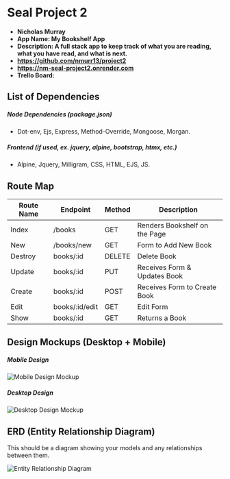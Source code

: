# Seal Project 2

- **Nicholas Murray**
- **App Name: My Bookshelf App**
- **Description: A full stack app to keep track of what you are reading, what you have read, and what is next.**
- **https://github.com/nmurr13/project2**
- **https://nm-seal-project2.onrender.com**
- **Trello Board:**

## List of Dependencies

##### Node Dependencies (package.json)

- Dot-env, Ejs, Express, Method-Override,
Mongoose, Morgan.

##### Frontend (if used, ex. jquery, alpine, bootstrap, htmx, etc.)

- Alpine, Jquery, Milligram, CSS, HTML, EJS, JS.

## Route Map


| Route Name | Endpoint | Method | Description |
|------------|----------|--------|-------------|
| Index | /books | GET | Renders Bookshelf on the Page|
| New | /books/new | GET | Form to Add New Book |
| Destroy    | books/:id | DELETE | Delete Book |
| Update     | books/:id | PUT | Receives Form & Updates Book |
| Create | books/:id | POST | Receives Form to Create Book |
| Edit | books/:id/edit | GET | Edit Form |
| Show | books/:id | GET | Returns a Book |




## Design Mockups (Desktop + Mobile)

##### Mobile Design

![Mobile Design Mockup](./url-to-picture.jpg)

##### Desktop Design

![Desktop Design Mockup](./url-to-picture.jpg)

## ERD (Entity Relationship Diagram)

This should be a diagram showing your models and any relationships between them.

![Entity Relationship Diagram](./url-to-picture.jpg)